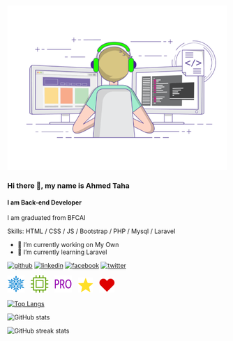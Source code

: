 ![I am Back-end Developer](https://github.com/Alfawakhry2/Alfawakhry2/blob/main/my-profile.gif)

### Hi there 👋, my name is Ahmed Taha
#### I am Back-end Developer

I am graduated from BFCAI 

Skills: HTML /  CSS / JS / Bootstrap / PHP / Mysql / Laravel 

- 🔭 I’m currently working on My Own 
- 🌱 I’m currently learning Laravel 


[<img src='https://cdn.jsdelivr.net/npm/simple-icons@3.0.1/icons/github.svg' alt='github' height='40'>](https://github.com/Alfawakhry2)  [<img src='https://cdn.jsdelivr.net/npm/simple-icons@3.0.1/icons/linkedin.svg' alt='linkedin' height='40'>](https://www.linkedin.com/in/https://www.linkedin.com/in/ahmed-taha-7450b0222//)  [<img src='https://cdn.jsdelivr.net/npm/simple-icons@3.0.1/icons/facebook.svg' alt='facebook' height='40'>](https://www.facebook.com/https://www.facebook.com/profile.php?id=100006102099154)  [<img src='https://cdn.jsdelivr.net/npm/simple-icons@3.0.1/icons/twitter.svg' alt='twitter' height='40'>](https://twitter.com/alfawakhry2020)  

<a href='https://archiveprogram.github.com/'><img src='https://raw.githubusercontent.com/acervenky/animated-github-badges/master/assets/acbadge.gif' width='40' height='40'></a> <a href='https://docs.github.com/en/developers'><img src='https://raw.githubusercontent.com/acervenky/animated-github-badges/master/assets/devbadge.gif' width='40' height='40'></a> <a href='https://github.com/pricing'><img src='https://raw.githubusercontent.com/acervenky/animated-github-badges/master/assets/pro.gif' width='40' height='40'></a> <a href='https://stars.github.com/'><img src='https://raw.githubusercontent.com/acervenky/animated-github-badges/master/assets/starbadge.gif' width='35' height='35'></a> <a href='https://docs.github.com/en/github/supporting-the-open-source-community-with-github-sponsors'><img src='https://raw.githubusercontent.com/acervenky/animated-github-badges/master/assets/sponsorbadge.gif' width='35' height='35'></a> 

[![Top Langs](https://github-readme-stats.vercel.app/api/top-langs/?username=Alfawakhry2)](https://github.com/anuraghazra/github-readme-stats)

![GitHub stats](https://github-readme-stats.vercel.app/api?username=Alfawakhry2&show_icons=true)  

![GitHub streak stats](https://streak-stats.demolab.com/?user=Alfawakhry2)  

